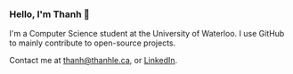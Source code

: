 ### Hello, I'm Thanh 👋

I'm a Computer Science student at the University of Waterloo. I use GitHub to mainly contribute to open-source projects.

Contact me at [thanh@thanhle.ca](mailto:thanh@thanhle.ca), or [LinkedIn](https://www.linkedin.com/in/lvthanh03/).
